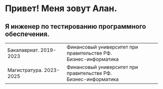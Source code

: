# Привет! Меня зовут Алан.
## Я инженер по тестированию программного обеспечения.</br>

<table width="100%" border='0'>
<tr> 
    <td>Бакалавриат. 2019-2023</td><td valign="middle">Финансовый университет при правительстве РФ.<br>Бизнес-информатика</td>
</tr>
<tr>
    <td>Магистратура. 2023-2025</td><td valign="middle">Финансовый университет при правительстве РФ.<br>Бизнес-информатика</td>
</tr>
</table>
</br>
